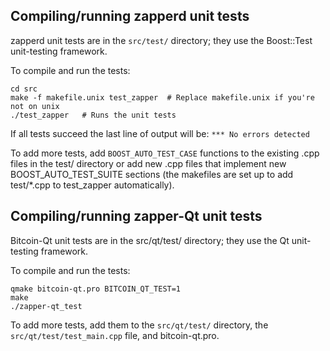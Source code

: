 Compiling/running zapperd unit tests
------------------------------------

zapperd unit tests are in the `src/test/` directory; they
use the Boost::Test unit-testing framework.

To compile and run the tests:

	cd src
	make -f makefile.unix test_zapper  # Replace makefile.unix if you're not on unix
	./test_zapper   # Runs the unit tests

If all tests succeed the last line of output will be:
`*** No errors detected`

To add more tests, add `BOOST_AUTO_TEST_CASE` functions to the existing
.cpp files in the test/ directory or add new .cpp files that
implement new BOOST_AUTO_TEST_SUITE sections (the makefiles are
set up to add test/*.cpp to test_zapper automatically).


Compiling/running zapper-Qt unit tests
---------------------------------------

Bitcoin-Qt unit tests are in the src/qt/test/ directory; they
use the Qt unit-testing framework.

To compile and run the tests:

	qmake bitcoin-qt.pro BITCOIN_QT_TEST=1
	make
	./zapper-qt_test

To add more tests, add them to the `src/qt/test/` directory,
the `src/qt/test/test_main.cpp` file, and bitcoin-qt.pro.
